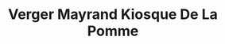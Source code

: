 ---
title: "Verger Mayrand Kiosque De La Pomme"
url: /saint-anne-de-la-perade/verger-mayrand-kiosque-de-la-pomme/
shop: Hofladen
---